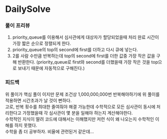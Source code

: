 # DailySolve 

### 풀이 프리뷰

1. priority_queue를 이용해서 심사관에게 대상자가 할당되었을때 처리 완료 시간이 가장 짧은 순으로 정렬되게 한다.
2. priority_queue의 top의 second에 first를 더하고 다시 큐에 넣는다.
3. 2를 사람 수만큼 반복하는데 top의 second에 first를 더한 값중 가장 작은 값을 구해 반환한다. (priority_queue로 first와 second를 더했을때 가장 작은 것을 top으로 보내기 때문에 자동적으로 구해진다.)
        
### 피드백
위 풀이가 핵심 풀이 이지만 문제 조건상 1,000,000,000번 반복해야하기에 위 풀이를 적용하면 시간초과가 날 것이 뻔하다.   
고로, 반복 횟수를 최대한 줄여줘야 해결 가능한데 수학적으로 모든 심사관이 동시에 처리한다고 가정했을때 각 심사관이 몇 분을 일해야 하는지 계산해야한다.   
수학적인 지식이 딸려 코드에 대해서는 이해했지만 저런 식이 왜 나오는지 수학적인 이해를 하지 못했다.   
수학을 좀 더 공부하자. 비율에 관련된거 같은데... 


